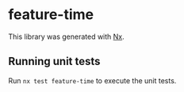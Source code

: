 # feature-time

This library was generated with [Nx](https://nx.dev).

## Running unit tests

Run `nx test feature-time` to execute the unit tests.
